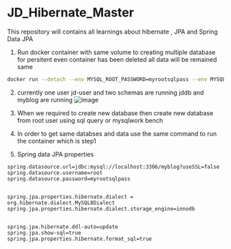 # JD_Hibernate_Master
This repository will contains all learnings about hibernate , JPA and Spring Data JPA

1. Run docker container with same volume to creating multiple database for persitent even container has been deleted all data will be remained same

```sh
docker run --detach --env MYSQL_ROOT_PASSWORD=myrootsqlpass --env MYSQL_USER=jd-user --env MYSQL_PASSWORD=jdsqlpass --env MYSQL_DATABASE=jddb --name jdmysqlcontainer --publish 3306:3306 --network=web-application-mysql-network --volume mysql-database-volume:/var/lib/mysql  mysql:latest
```
2. currently one user jd-user and two schemas are running jddb and myblog are running 
![image](https://user-images.githubusercontent.com/69948118/206951250-f0363092-ece0-4fa0-9877-ae6a2d936ea0.png)

3. When we required to create new database then create new database from root user using sql query or mysqlwork bench

4. In order to get same databses and data use the same command to run the container which is step1

5. Spring data JPA properties
```properties
spring.datasource.url=jdbc:mysql://localhost:3306/myblog?useSSL=false
spring.datasource.username=root
spring.datasource.password=myrootsqlpass


spring.jpa.properties.hibernate.dialect = org.hibernate.dialect.MySQL8Dialect
spring.jpa.properties.hibernate.dialect.storage_engine=innodb


spring.jpa.hibernate.ddl-auto=update
spring.jpa.show-sql=true
spring.jpa.properties.hibernate.format_sql=true
```

